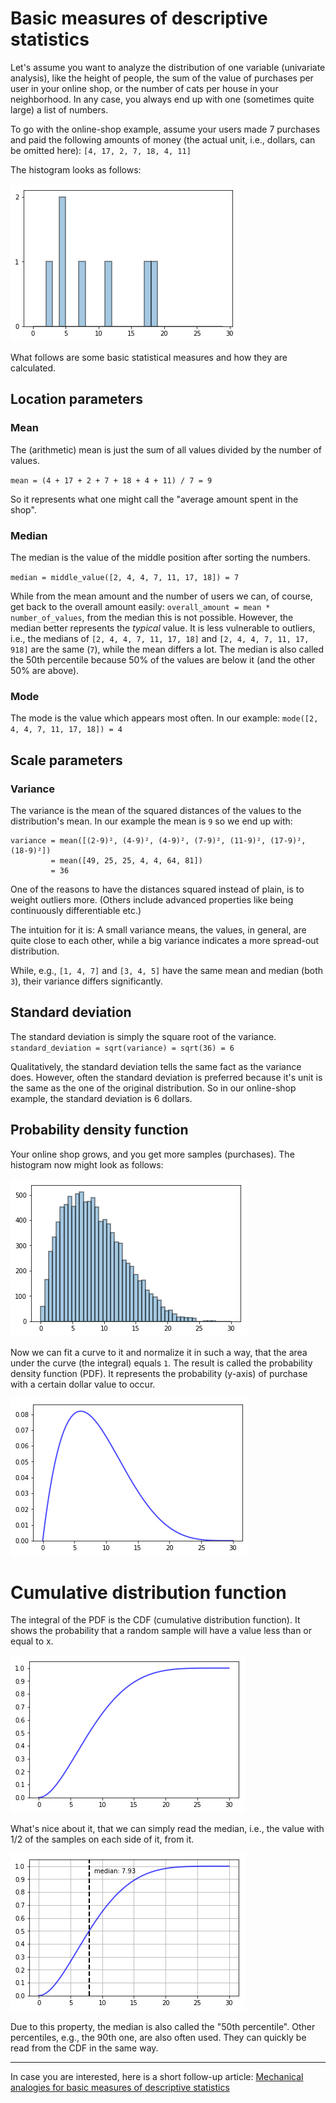 # Basic measures of descriptive statistics

Let's assume you want to analyze the distribution of one variable (univariate analysis), like the height of people, the sum of the value of purchases per user in your online shop, or the number of cats per house in your neighborhood. In any case, you always end up with one (sometimes quite large) a list of numbers.

To go with the online-shop example, assume your users made 7 purchases and paid the following amounts of money (the actual unit, i.e., dollars, can be omitted here):
`[4, 17, 2, 7, 18, 4, 11]`

The histogram looks as follows:

![value_histogram](basic_measures_of_descriptive_statistics/few_values_histogram.png)

What follows are some basic statistical measures and how they are calculated.

## Location parameters

### Mean

The (arithmetic) mean is just the sum of all values divided by the number of values.

`mean = (4 + 17 + 2 + 7 + 18 + 4 + 11) / 7 = 9`

So it represents what one might call the "average amount spent in the shop".

### Median

The median is the value of the middle position after sorting the numbers.

`median = middle_value([2, 4, 4, 7, 11, 17, 18]) = 7`

While from the mean amount and the number of users we can, of course, get back to the overall amount easily: `overall_amount = mean * number_of_values`, from the median this is not possible. However, the median better represents the *typical* value. It is less vulnerable to outliers, i.e., the medians of `[2, 4, 4, 7, 11, 17, 18]` and `[2, 4, 4, 7, 11, 17, 918]` are the same (`7`), while the mean differs a lot. The median is also called the 50th percentile because 50% of the values are below it (and the other 50% are above).

### Mode

The mode is the value which appears most often. In our example:
`mode([2, 4, 4, 7, 11, 17, 18]) = 4`

## Scale parameters

### Variance

The variance is the mean of the squared distances of the values to the distribution's mean. In our example the mean is `9` so we end up with:

```
variance = mean([(2-9)², (4-9)², (4-9)², (7-9)², (11-9)², (17-9)², (18-9)²])
         = mean([49, 25, 25, 4, 4, 64, 81])
         = 36
```

One of the reasons to have the distances squared instead of plain, is to weight outliers more. (Others include advanced properties like being  continuously differentiable etc.)

The intuition for it is: A small variance means, the values, in general, are quite close to each other, while a big variance indicates a more spread-out distribution.

While, e.g., `[1, 4, 7]` and `[3, 4, 5]` have the same mean and median (both `3`), their variance differs significantly.

## Standard deviation

The standard deviation is simply the square root of the variance.
`standard_deviation = sqrt(variance) = sqrt(36) = 6`

Qualitatively, the standard deviation tells the same fact as the variance does. However, often the standard deviation is preferred because it's unit is the same as the one of the original distribution. So in our online-shop example, the standard deviation is 6 dollars.

## Probability density function

Your online shop grows, and you get more samples (purchases). The histogram now might look as follows:

![many_values_histogram](basic_measures_of_descriptive_statistics/many_values_histogram.png)

Now we can fit a curve to it and normalize it in such a way, that the area under the curve (the integral) equals `1`. The result is called the probability density function (PDF). It represents the probability (y-axis) of purchase with a certain dollar value to occur.

![pdf](basic_measures_of_descriptive_statistics/pdf.png)

# Cumulative distribution function

The integral of the PDF is the CDF (cumulative distribution function). It shows the probability that a random sample will have a value less than or equal to x.

![cdf](basic_measures_of_descriptive_statistics/cdf.png)

What's nice about it, that we can simply read the median, i.e., the value with 1/2 of the samples on each side of it, from it.

![cdf_with_median](basic_measures_of_descriptive_statistics/cdf_with_median.png)

Due to this property, the median is also called the "50th percentile". Other percentiles, e.g., the  90th one, are also often used. They can quickly be read from the CDF in the same way.

---

In case you are interested, here is a short follow-up article: [Mechanical analogies for basic measures of descriptive statistics](mechanical_analogies_for_basic_measures_of_descriptive_statistics.md)